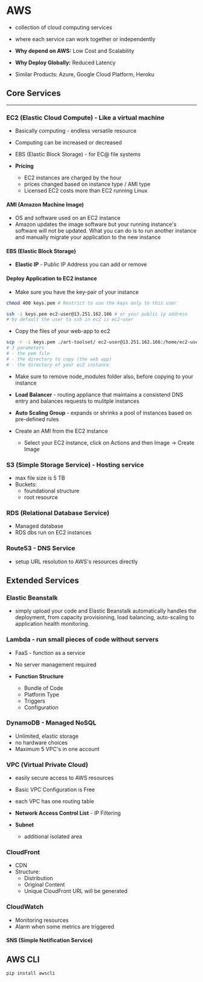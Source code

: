 # AWS
- collection of cloud computing services
- where each service can work together or independently

- **Why depend on AWS:** Low Cost and Scalability
- **Why Deploy Globally:** Reduced Latency

- Similar Products: Azure, Google Cloud Platform, Heroku

## Core Services
****
### **EC2 (Elastic Cloud Compute)** - Like a virtual machine
  - Basically computing - endless versatile resource
  - Computing can be increased or decreased
  - EBS (Elastic Block Storage) - for EC@ file systems

- **Pricing**
  - EC2 instances are charged by the hour
  - prices changed based on instance type / AMI type
  - Licensed EC2 costs more than EC2 running Linux

#### AMI (Amazon Machine Image)
  - OS and software used on an EC2 instance
  - Amazon updates the image software but your running instance's software will not be updated. What you can do is to run another instance and manually migrate your application to the new instance

#### EBS (Elastic Block Storage)

- **Elastic IP** - Public IP Address you can add or remove

#### Deploy Application to EC2 instance
- Make sure you have the key-pair of your instance
```sh
chmod 400 keys.pem # Restrict to use the keys only to this user
```
```sh
ssh -i keys.pem ec2-user@13.251.162.166 # or your public ip address
# by default the user to ssh in ec2 is ec2-user
```
- Copy the files of your web-app to ec2
```sh
scp -r -i keys.pem ./art-toolset/ ec2-user@13.251.162.166:/home/ec2-user/art-toolset
# 3 parameters
# - the pem file
# - the directory to copy (the web app)
# - the directory of your ec2 instance
```
- Make sure to remove node_modules folder also, before copying to your instance

- **Load Balancer** - routing appliance that maintains a consistend DNS entry and balances requests to mulitple instances
- **Auto Scaling Group** - expands or shrinks a pool of instances based on pre-defined rules

- Create an AMI from the EC2 instance
  - Select your EC2 instance, click on Actions and then Image -> Create Image

### S3 (Simple Storage Service) - Hosting service
  - max file size is 5 TB
  - Buckets:
    - foundational structure
    - root resource

### RDS (Relational Database Service)
  - Managed database
  - RDS dbs run on EC2 instances

### Route53 - DNS Service
  - setup URL resolution to AWS's resources directly

## Extended Services

### Elastic Beanstalk
  - simply upload your code and Elastic Beanstalk automatically handles the deployment, from capacity provisioning, load balancing, auto-scaling to application health monitoring.

### Lambda - run small pieces of code without servers
  - FaaS - function as a service
  - No server management required

- **Function Structure**
  - Bundle of Code
  - Platform Type
  - Triggers
  - Configuration

### DynamoDB - Managed NoSQL
  - Unlimited, elastic storage
  - no hardware choices
  - Maximum 5 VPC's in one account

### VPC (Virtual Private Cloud)
  - easily secure access to AWS resources
  - Basic VPC Configuration is Free
  - each VPC has one routing table
  - **Network Access Control List** - IP Filtering

  - **Subnet**
    - additional isolated area

### CloudFront
  - CDN
  - Structure:
    - Distribution
    - Original Content
    - Unique CloudFront URL will be generated

### CloudWatch
  - Monitoring resources
  - Alarm when some metrics are triggered

#### SNS (Simple Notification Service)

## AWS CLI
```
pip install awscli
```